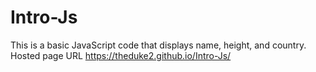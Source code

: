 # Intro-Js
This is a basic JavaScript code that displays name, height, and country.
Hosted page URL
https://theduke2.github.io/Intro-Js/
